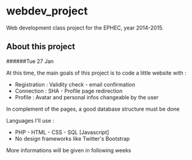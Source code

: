 # webdev_project
Web development class project for the EPHEC, year 2014-2015.

## About this project
######Tue 27 Jan

At this time, the main goals of this project is to code a little website with :
* Registration : Validity check - email confirmation
* Connection : SHA - Profile page redirection
* Profile : Avatar and personal infos changeable by the user

In complement of the pages, a good database structure must be done

Languages I'll use :
* PHP - HTML - CSS - SQL [Javascript]
* No design frameworks like Twitter's Bootstrap

More informations will be given in following weeks 

